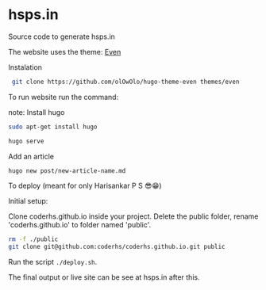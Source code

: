 # hsps.in

Source code to generate hsps.in

The website uses the theme: [Even](https://github.com/olOwOlo/hugo-theme-even)

Instalation

```sh
 git clone https://github.com/olOwOlo/hugo-theme-even themes/even
```

To run website run the command:

note:
Install hugo

```sh
sudo apt-get install hugo
```

```sh
hugo serve
```

Add an article

```sh
hugo new post/new-article-name.md
```

To deploy (meant for only Harisankar P S 😎😁)

Initial setup:

Clone coderhs.github.io inside your project.
Delete the public folder, rename 'coderhs.github.io' to folder named 'public'.

```sh
rm -f ./public
git clone git@github.com:coderhs/coderhs.github.io.git public
```

Run the script `./deploy.sh`.

The final output or live site can be see at hsps.in after this.
